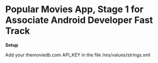 # Popular Movies App, Stage 1 for Associate Android Developer Fast Track

**Setup**

Add your themoviedb.com API_KEY in the file /res/values/strings.xml
